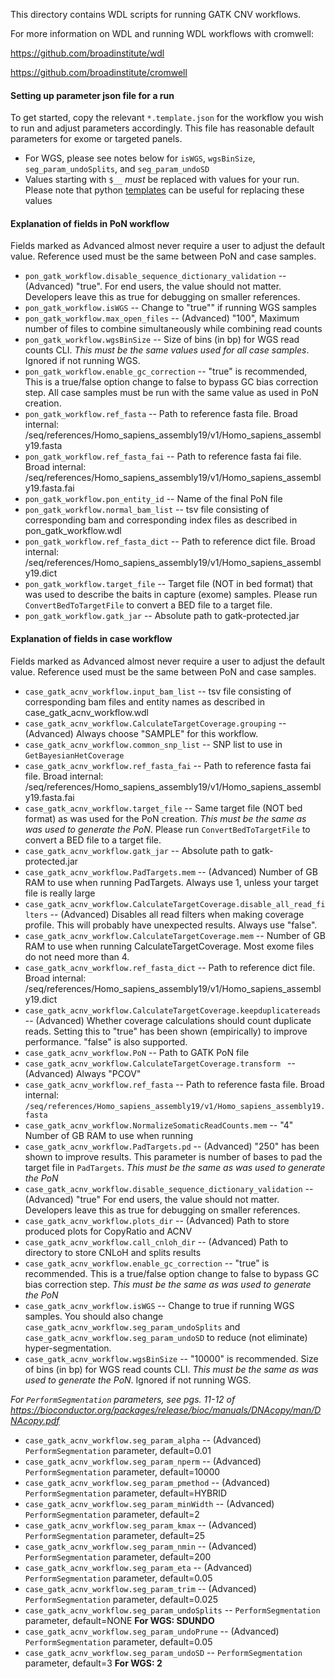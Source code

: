 This directory contains WDL scripts for running GATK CNV workflows.

For more information on WDL and running WDL workflows with cromwell:

https://github.com/broadinstitute/wdl

https://github.com/broadinstitute/cromwell

#### Setting up parameter json file for a run

To get started, copy the relevant ``*.template.json`` for the workflow you wish to run and adjust parameters accordingly.  This file has reasonable default parameters for exome or targeted panels.  
- For WGS, please see notes below for ``isWGS``, ``wgsBinSize``, ``seg_param_undoSplits``, and ``seg_param_undoSD``
- Values starting with ``$__`` *must* be replaced with values for your run.  Please note that python [templates](https://docs.python.org/2/library/string.html#template-strings) can be useful for replacing these values


#### Explanation of fields in PoN workflow

Fields marked as Advanced almost never require a user to adjust the default value.
Reference used must be the same between PoN and case samples.

- ``pon_gatk_workflow.disable_sequence_dictionary_validation`` -- (Advanced) "true".  For end users, the value should not matter.  Developers leave this as true for debugging on smaller references.
- ``pon_gatk_workflow.isWGS`` -- Change to "true"" if running WGS samples
- ``pon_gatk_workflow.max_open_files`` -- (Advanced) "100",  Maximum number of files to combine simultaneously while combining read counts
- ``pon_gatk_workflow.wgsBinSize`` --  Size of bins (in bp) for WGS read counts CLI.  *This must be the same values used for all case samples*.  Ignored if not running WGS.
- ``pon_gatk_workflow.enable_gc_correction`` --  "true" is recommended,  This is a true/false option change to false to bypass GC bias correction step.  All case samples must be run with the same value as used in PoN creation.
- ``pon_gatk_workflow.ref_fasta`` -- Path to reference fasta file. Broad internal: /seq/references/Homo_sapiens_assembly19/v1/Homo_sapiens_assembly19.fasta
- ``pon_gatk_workflow.ref_fasta_fai`` --  Path to reference fasta fai file.  Broad internal: /seq/references/Homo_sapiens_assembly19/v1/Homo_sapiens_assembly19.fasta.fai
- ``pon_gatk_workflow.pon_entity_id`` --  Name of the final PoN file
- ``pon_gatk_workflow.normal_bam_list`` --  tsv file consisting of corresponding bam and corresponding index files as described in pon_gatk_workflow.wdl
- ``pon_gatk_workflow.ref_fasta_dict`` --  Path to reference dict file.  Broad internal: /seq/references/Homo_sapiens_assembly19/v1/Homo_sapiens_assembly19.dict
- ``pon_gatk_workflow.target_file`` --  Target file (NOT in bed format) that was used to describe the baits in capture (exome) samples.  Please run ``ConvertBedToTargetFile`` to convert a BED file to a target file.
- ``pon_gatk_workflow.gatk_jar`` -- Absolute path to gatk-protected.jar


#### Explanation of fields in case workflow

Fields marked as Advanced almost never require a user to adjust the default value.
Reference used must be the same between PoN and case samples.

- ``case_gatk_acnv_workflow.input_bam_list`` -- tsv file consisting of corresponding bam files and entity names as described in case_gatk_acnv_workflow.wdl
- ``case_gatk_acnv_workflow.CalculateTargetCoverage.grouping`` -- (Advanced) Always choose "SAMPLE" for this workflow.
- ``case_gatk_acnv_workflow.common_snp_list`` --  SNP list to use in ``GetBayesianHetCoverage``
- ``case_gatk_acnv_workflow.ref_fasta_fai`` --  Path to reference fasta fai file.  Broad internal: /seq/references/Homo_sapiens_assembly19/v1/Homo_sapiens_assembly19.fasta.fai 
- ``case_gatk_acnv_workflow.target_file`` --  Same target file (NOT bed format) as was used for the PoN creation.  *This must be the same as was used to generate the PoN*.  Please run ``ConvertBedToTargetFile`` to convert a BED file to a target file.
- ``case_gatk_acnv_workflow.gatk_jar`` --  Absolute path to gatk-protected.jar
- ``case_gatk_acnv_workflow.PadTargets.mem`` -- (Advanced) Number of GB RAM to use when running PadTargets.  Always use 1, unless your target file is really large
- ``case_gatk_acnv_workflow.CalculateTargetCoverage.disable_all_read_filters`` -- (Advanced) Disables all read filters when making coverage profile.  This will probably have unexpected results.  Always use "false".
- ``case_gatk_acnv_workflow.CalculateTargetCoverage.mem`` -- Number of GB RAM to use when running CalculateTargetCoverage.  Most exome files do not need more than 4. 
- ``case_gatk_acnv_workflow.ref_fasta_dict`` --  Path to reference dict file.  Broad internal: /seq/references/Homo_sapiens_assembly19/v1/Homo_sapiens_assembly19.dict 
- ``case_gatk_acnv_workflow.CalculateTargetCoverage.keepduplicatereads`` -- (Advanced) Whether coverage calculations should count duplicate reads.  Setting this to "true" has been shown (empirically) to improve performance.  "false" is also supported.
- ``case_gatk_acnv_workflow.PoN`` --  Path to GATK PoN file
- ``case_gatk_acnv_workflow.CalculateTargetCoverage.transform `` -- (Advanced) Always "PCOV"
- ``case_gatk_acnv_workflow.ref_fasta`` -- Path to reference fasta file.  Broad internal: ``/seq/references/Homo_sapiens_assembly19/v1/Homo_sapiens_assembly19.fasta`` 
- ``case_gatk_acnv_workflow.NormalizeSomaticReadCounts.mem`` -- "4" Number of GB RAM to use when running 
- ``case_gatk_acnv_workflow.PadTargets.pd`` -- (Advanced) "250" has been shown to improve results.  This parameter is number of bases to pad the target file in ``PadTargets``.  *This must be the same as was used to generate the PoN*
- ``case_gatk_acnv_workflow.disable_sequence_dictionary_validation`` -- (Advanced) "true"   For end users, the value should not matter.  Developers leave this as true for debugging on smaller references.
- ``case_gatk_acnv_workflow.plots_dir`` -- (Advanced)  Path to store produced plots for CopyRatio and ACNV
- ``case_gatk_acnv_workflow.call_cnloh_dir`` -- (Advanced)  Path to directory to store CNLoH and splits results
- ``case_gatk_acnv_workflow.enable_gc_correction`` -- "true" is recommended. This is a true/false option change to false to bypass GC bias correction step.  *This must be the same as was used to generate the PoN*
- ``case_gatk_acnv_workflow.isWGS`` -- Change to true if running WGS samples.  You should also change ``case_gatk_acnv_workflow.seg_param_undoSplits`` and ``case_gatk_acnv_workflow.seg_param_undoSD`` to reduce (not eliminate) hyper-segmentation.
- ``case_gatk_acnv_workflow.wgsBinSize`` -- "10000" is recommended.  Size of bins (in bp) for WGS read counts CLI.  *This must be the same as was used to generate the PoN*.  Ignored if not running WGS.

*For ``PerformSegmentation`` parameters, see pgs. 11-12 of https://bioconductor.org/packages/release/bioc/manuals/DNAcopy/man/DNAcopy.pdf*
- ``case_gatk_acnv_workflow.seg_param_alpha`` -- (Advanced)  ``PerformSegmentation`` parameter, default=0.01
- ``case_gatk_acnv_workflow.seg_param_nperm`` -- (Advanced)  ``PerformSegmentation`` parameter, default=10000
- ``case_gatk_acnv_workflow.seg_param_pmethod`` -- (Advanced)  ``PerformSegmentation`` parameter, default=HYBRID
- ``case_gatk_acnv_workflow.seg_param_minWidth`` -- (Advanced)  ``PerformSegmentation`` parameter, default=2
- ``case_gatk_acnv_workflow.seg_param_kmax`` -- (Advanced)  ``PerformSegmentation`` parameter, default=25
- ``case_gatk_acnv_workflow.seg_param_nmin`` -- (Advanced)  ``PerformSegmentation`` parameter, default=200
- ``case_gatk_acnv_workflow.seg_param_eta`` -- (Advanced)  ``PerformSegmentation`` parameter, default=0.05
- ``case_gatk_acnv_workflow.seg_param_trim`` -- (Advanced)  ``PerformSegmentation`` parameter, default=0.025
- ``case_gatk_acnv_workflow.seg_param_undoSplits`` -- ``PerformSegmentation`` parameter, default=NONE   **For WGS: SDUNDO**
- ``case_gatk_acnv_workflow.seg_param_undoPrune`` -- (Advanced)  ``PerformSegmentation`` parameter, default=0.05
- ``case_gatk_acnv_workflow.seg_param_undoSD`` -- ``PerformSegmentation`` parameter, default=3 **For WGS: 2**

